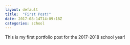 ```yaml
---
layout: default
title:  "First Post!"
date: 2017-08-14T14:09:18Z
categories: school
---
```

This is my first portfolio post for the 2017-2018 school year!
